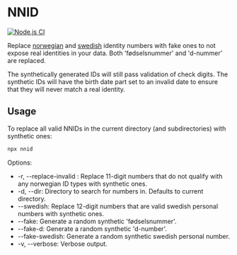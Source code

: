 # NNID

[![Node.js CI](https://github.com/sskogen/nnid/actions/workflows/node.js.yml/badge.svg?branch=main)](https://github.com/sskogen/nnid/actions/workflows/node.js.yml)

Replace [norwegian](https://no.wikipedia.org/wiki/F%C3%B8dselsnummer) and [swedish](https://en.wikipedia.org/wiki/Personal_identity_number_(Sweden)) identity numbers with fake ones to not expose real identities in your data. Both 'fødselsnummer' and 'd-nummer' are replaced.

The synthetically generated IDs will still pass validation of check digits. The synthetic
IDs will have the birth date part set to an invalid date to ensure that they will never match a real identity. 

## Usage
To replace all valid NNIDs in the current directory (and subdirectories) with synthetic ones:
```bash
npx nnid
```

Options:

* -r, --replace-invalid : Replace 11-digit numbers that do not qualify with any norwegian ID types with synthetic ones.
* -d, --dir: Directory to search for numbers in. Defaults to current directory.
* --swedish: Replace 12-digit numbers that are valid swedish personal numbers with synthetic ones.
* --fake: Generate a random synthetic 'fødselsnummer'.
* --fake-d: Generate a random synthetic 'd-number'.
* --fake-swedish: Generate a random synthetic swedish personal number.
* -v, --verbose: Verbose output.
